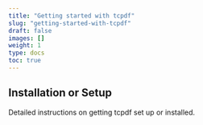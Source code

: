 ```yaml
---
title: "Getting started with tcpdf"
slug: "getting-started-with-tcpdf"
draft: false
images: []
weight: 1
type: docs
toc: true
---
```


## Installation or Setup
Detailed instructions on getting tcpdf set up or installed.

